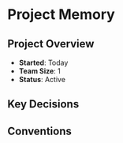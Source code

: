 # Project Memory

## Project Overview
- **Started**: Today
- **Team Size**: 1
- **Status**: Active

## Key Decisions
<!-- Important architectural decisions -->

## Conventions
<!-- Coding standards and patterns -->
